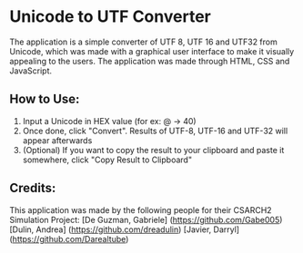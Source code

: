 # Unicode to UTF Converter 

The application is a simple converter of UTF 8, UTF 16 and UTF32 from Unicode, which was made with a graphical user interface to make it visually appealing to the users. The application was made through HTML, CSS and JavaScript. 

## How to Use: 
1. Input a Unicode in HEX value (for ex: @ -> 40)
2. Once done, click "Convert". Results of UTF-8, UTF-16 and UTF-32 will appear afterwards 
3. (Optional) If you want to copy the result to your clipboard and paste it somewhere, click "Copy Result to Clipboard" 

## Credits: 
This application was made by the following people for their CSARCH2 Simulation Project: 
[De Guzman, Gabriele] (https://github.com/Gabe005)
[Dulin, Andrea] (https://github.com/dreadulin)
[Javier, Darryl] (https://github.com/Darealtube)


